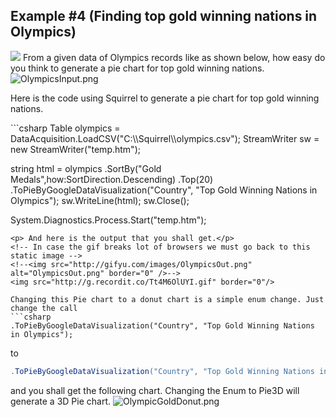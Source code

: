 Example #4 (Finding top gold winning nations in Olympics)
---------------
<img src="http://www.mytchett.surrey.sch.uk/assets/images/olympics/Olympic%20Medals.jpg" />
From a given data of Olympics records like as shown below, how easy do you think to generate 
a pie chart for top gold winning nations. 
<img src="http://gifyu.com/images/OlympicsInput.png" alt="OlympicsInput.png" border="0" />

<p>Here is the code using Squirrel to generate a pie chart for top gold winning nations.</p>
```csharp 
Table olympics = DataAcquisition.LoadCSV("C:\\Squirrel\\olympics.csv");
StreamWriter sw = new StreamWriter("temp.htm");

string html = olympics
             .SortBy("Gold Medals",how:SortDirection.Descending)
             .Top(20)
             .ToPieByGoogleDataVisualization("Country", "Top Gold Winning Nations in Olympics");
sw.WriteLine(html);
sw.Close();

System.Diagnostics.Process.Start("temp.htm");
```
<p> And here is the output that you shall get.</p>
<!-- In case the gif breaks lot of browsers we must go back to this static image -->
<!--<img src="http://gifyu.com/images/OlympicsOut.png" alt="OlympicsOut.png" border="0" />-->
<img src="http://g.recordit.co/Tt4M6OlUYI.gif" border="0"/>

Changing this Pie chart to a donut chart is a simple enum change. Just change the call 
```csharp
.ToPieByGoogleDataVisualization("Country", "Top Gold Winning Nations in Olympics");
```
to 
```csharp
.ToPieByGoogleDataVisualization("Country", "Top Gold Winning Nations in Olympics",GoogleDataVisualizationcs.PieChartType.Donut);
```

and you shall get the following chart. Changing the Enum to Pie3D will generate a 3D Pie chart.
<img src="http://gifyu.com/images/OlympicGoldDonut.png" alt="OlympicGoldDonut.png" border="0" />
